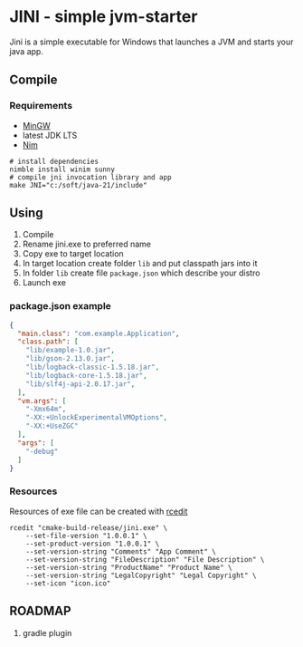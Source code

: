 # JINI - simple jvm-starter

Jini is a simple executable for Windows that launches a JVM and starts your java app.


## Compile

### Requirements

* [MinGW](https://www.mingw-w64.org/downloads/)
* latest JDK LTS
* [Nim](https://nim-lang.org/)

```shell
# install dependencies
nimble install winim sunny
# compile jni invocation library and app
make JNI="c:/soft/java-21/include"
```

## Using

1. Compile
2. Rename jini.exe to preferred name
3. Copy exe to target location
4. In target location create folder `lib` and put classpath jars into it
5. In folder `lib` create file `package.json` which describe your distro
6. Launch exe

### package.json example

```json
{
  "main.class": "com.example.Application",
  "class.path": [
    "lib/example-1.0.jar",
    "lib/gson-2.13.0.jar",
    "lib/logback-classic-1.5.18.jar",
    "lib/logback-core-1.5.18.jar",
    "lib/slf4j-api-2.0.17.jar",
  ],
  "vm.args": [
    "-Xmx64m",
    "-XX:+UnlockExperimentalVMOptions",
    "-XX:+UseZGC"
  ],
  "args": [
    "-debug"
  ]
}
```

### Resources
Resources of exe file can be created with [rcedit](https://github.com/electron/rcedit)

```shell
rcedit "cmake-build-release/jini.exe" \
    --set-file-version "1.0.0.1" \
    --set-product-version "1.0.0.1" \
    --set-version-string "Comments" "App Comment" \
    --set-version-string "FileDescription" "File Description" \
    --set-version-string "ProductName" "Product Name" \
    --set-version-string "LegalCopyright" "Legal Copyright" \
    --set-icon "icon.ico"
```

## ROADMAP

1. gradle plugin
